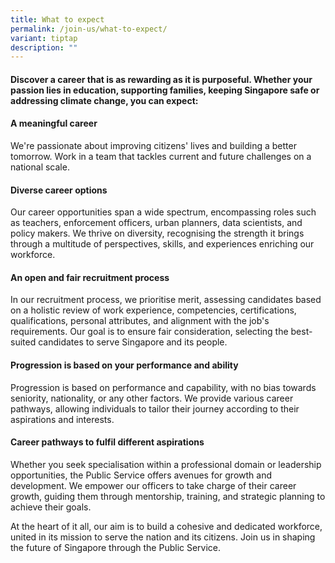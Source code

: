 ```yaml
---
title: What to expect
permalink: /join-us/what-to-expect/
variant: tiptap
description: ""
---
```

<h4>Discover a career that is as rewarding as it is purposeful. Whether your passion lies in education, supporting families, keeping Singapore safe or addressing climate change, you can expect:</h4>
<h4>A meaningful career</h4>
<p>We're passionate about improving citizens' lives and building a better
tomorrow. Work in a team that tackles current and future challenges on
a national scale.</p>
<h4>Diverse career options</h4>
<p>Our career opportunities span a wide spectrum, encompassing roles such
as teachers, enforcement officers, urban planners, data scientists, and
policy makers. We thrive on diversity, recognising the strength it brings
through a multitude of perspectives, skills, and experiences enriching
our workforce.</p>
<h4>An open and fair recruitment process</h4>
<p>In our recruitment process, we prioritise merit, assessing candidates
based on a holistic review of work experience, competencies, certifications,
qualifications, personal attributes, and alignment with the job's requirements.
Our goal is to ensure fair consideration, selecting the best-suited candidates
to serve Singapore and its people.</p>
<h4>Progression is based on your performance and ability</h4>
<p>Progression is based on performance and capability, with no bias towards
seniority, nationality, or any other factors. We provide various career
pathways, allowing individuals to tailor their journey according to their
aspirations and interests.</p>
<h4>Career pathways to fulfil different aspirations</h4>
<p>Whether you seek specialisation within a professional domain or leadership
opportunities, the Public Service offers avenues for growth and development.
We empower our officers to take charge of their career growth, guiding
them through mentorship, training, and strategic planning to achieve their
goals.</p>
<p>At the heart of it all, our aim is to build a cohesive and dedicated workforce,
united in its mission to serve the nation and its citizens. Join us in
shaping the future of Singapore through the Public Service.</p>
<p></p>